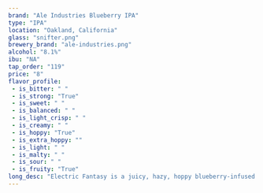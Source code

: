 ```yaml
---
brand: "Ale Industries Blueberry IPA"
type: "IPA"
location: "Oakland, California"
glass: "snifter.png"
brewery_brand: "ale-industries.png"
alcohol: "8.1%"
ibu: "NA"
tap_order: "119"
price: "8"
flavor_profile:
 - is_bitter: " "
 - is_strong: "True"
 - is_sweet: " "
 - is_balanced: " "
 - is_light_crisp: " "
 - is_creamy: " "
 - is_hoppy: "True"
 - is_extra_hoppy: ""
 - is_light: " "
 - is_malty: " "
 - is_sour: " "
 - is_fruity: "True"
long_desc: "Electric Fantasy is a juicy, hazy, hoppy blueberry-infused creation that blurs the line between beer styles."
---
```

